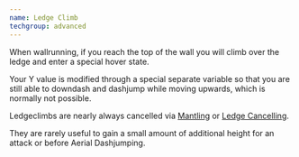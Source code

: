 ```yaml
---
name: Ledge Climb
techgroup: advanced
---
```


When wallrunning, if you reach the top of the wall you will climb over the ledge and enter a special hover state.

Your Y value is modified through a special separate variable so that you are still able to downdash and dashjump while moving upwards, which is normally not possible.

Ledgeclimbs are nearly always cancelled via [Mantling](#mantles) or [Ledge Cancelling](#ledge-cancels).

They are rarely useful to gain a small amount of additional height for an attack or before Aerial Dashjumping.
